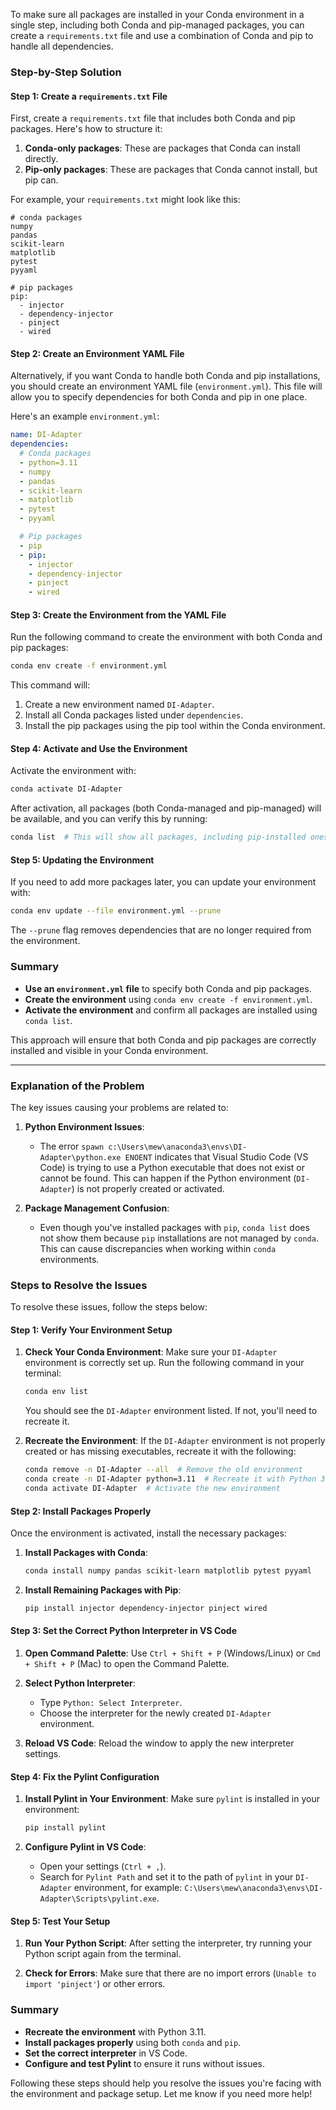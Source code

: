 To make sure all packages are installed in your Conda environment in a single step, including both Conda and pip-managed packages, you can create a `requirements.txt` file and use a combination of Conda and pip to handle all dependencies.

### Step-by-Step Solution

#### Step 1: Create a `requirements.txt` File

First, create a `requirements.txt` file that includes both Conda and pip packages. Here's how to structure it:

1. **Conda-only packages**: These are packages that Conda can install directly.
2. **Pip-only packages**: These are packages that Conda cannot install, but pip can.

For example, your `requirements.txt` might look like this:

```text
# conda packages
numpy
pandas
scikit-learn
matplotlib
pytest
pyyaml

# pip packages
pip:
  - injector
  - dependency-injector
  - pinject
  - wired
```

#### Step 2: Create an Environment YAML File

Alternatively, if you want Conda to handle both Conda and pip installations, you should create an environment YAML file (`environment.yml`). This file will allow you to specify dependencies for both Conda and pip in one place.

Here's an example `environment.yml`:

```yaml
name: DI-Adapter
dependencies:
  # Conda packages
  - python=3.11
  - numpy
  - pandas
  - scikit-learn
  - matplotlib
  - pytest
  - pyyaml

  # Pip packages
  - pip
  - pip:
    - injector
    - dependency-injector
    - pinject
    - wired
```

#### Step 3: Create the Environment from the YAML File

Run the following command to create the environment with both Conda and pip packages:

```bash
conda env create -f environment.yml
```

This command will:

1. Create a new environment named `DI-Adapter`.
2. Install all Conda packages listed under `dependencies`.
3. Install the pip packages using the pip tool within the Conda environment.

#### Step 4: Activate and Use the Environment

Activate the environment with:

```bash
conda activate DI-Adapter
```

After activation, all packages (both Conda-managed and pip-managed) will be available, and you can verify this by running:

```bash
conda list  # This will show all packages, including pip-installed ones
```

#### Step 5: Updating the Environment

If you need to add more packages later, you can update your environment with:

```bash
conda env update --file environment.yml --prune
```

The `--prune` flag removes dependencies that are no longer required from the environment.

### Summary

- **Use an `environment.yml` file** to specify both Conda and pip packages.
- **Create the environment** using `conda env create -f environment.yml`.
- **Activate the environment** and confirm all packages are installed using `conda list`.
  
This approach will ensure that both Conda and pip packages are correctly installed and visible in your Conda environment.



-----

### Explanation of the Problem

The key issues causing your problems are related to:

1. **Python Environment Issues**:
   - The error `spawn c:\Users\mew\anaconda3\envs\DI-Adapter\python.exe ENOENT` indicates that Visual Studio Code (VS Code) is trying to use a Python executable that does not exist or cannot be found. This can happen if the Python environment (`DI-Adapter`) is not properly created or activated.

2. **Package Management Confusion**:
   - Even though you've installed packages with `pip`, `conda list` does not show them because `pip` installations are not managed by `conda`. This can cause discrepancies when working within `conda` environments.

### Steps to Resolve the Issues

To resolve these issues, follow the steps below:

#### Step 1: Verify Your Environment Setup

1. **Check Your Conda Environment**:
   Make sure your `DI-Adapter` environment is correctly set up. Run the following command in your terminal:

   ```bash
   conda env list
   ```

   You should see the `DI-Adapter` environment listed. If not, you'll need to recreate it.

2. **Recreate the Environment**:
   If the `DI-Adapter` environment is not properly created or has missing executables, recreate it with the following:

   ```bash
   conda remove -n DI-Adapter --all  # Remove the old environment
   conda create -n DI-Adapter python=3.11  # Recreate it with Python 3.11
   conda activate DI-Adapter  # Activate the new environment
   ```

#### Step 2: Install Packages Properly

Once the environment is activated, install the necessary packages:

1. **Install Packages with Conda**:

   ```bash
   conda install numpy pandas scikit-learn matplotlib pytest pyyaml
   ```

2. **Install Remaining Packages with Pip**:

   ```bash
   pip install injector dependency-injector pinject wired
   ```

#### Step 3: Set the Correct Python Interpreter in VS Code

1. **Open Command Palette**:
   Use `Ctrl + Shift + P` (Windows/Linux) or `Cmd + Shift + P` (Mac) to open the Command Palette.

2. **Select Python Interpreter**:
   - Type `Python: Select Interpreter`.
   - Choose the interpreter for the newly created `DI-Adapter` environment.

3. **Reload VS Code**:
   Reload the window to apply the new interpreter settings.

#### Step 4: Fix the Pylint Configuration

1. **Install Pylint in Your Environment**:
   Make sure `pylint` is installed in your environment:

   ```bash
   pip install pylint
   ```

2. **Configure Pylint in VS Code**:
   - Open your settings (`Ctrl + ,`).
   - Search for `Pylint Path` and set it to the path of `pylint` in your `DI-Adapter` environment, for example: `C:\Users\mew\anaconda3\envs\DI-Adapter\Scripts\pylint.exe`.

#### Step 5: Test Your Setup

1. **Run Your Python Script**:
   After setting the interpreter, try running your Python script again from the terminal.

2. **Check for Errors**:
   Make sure that there are no import errors (`Unable to import 'pinject'`) or other errors.

### Summary

- **Recreate the environment** with Python 3.11.
- **Install packages properly** using both `conda` and `pip`.
- **Set the correct interpreter** in VS Code.
- **Configure and test Pylint** to ensure it runs without issues.

Following these steps should help you resolve the issues you're facing with the environment and package setup. Let me know if you need more help!


